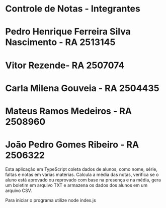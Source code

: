 # Controle de Notas - Integrantes

# Pedro Henrique Ferreira Silva Nascimento - RA 2513145
# Vitor Rezende- RA 2507074
# Carla Milena Gouveia - RA 2504435
# Mateus Ramos Medeiros - RA 2508960
# João Pedro Gomes Ribeiro - RA 2506322

Esta aplicação em TypeScript coleta dados de alunos, como nome, série, faltas e notas em várias matérias. Calcula a média das notas, verifica se o aluno está aprovado ou reprovado com base na presença e na média, gera um boletim em arquivo TXT e armazena os dados dos alunos em um arquivo CSV.

Para iniciar o programa utilize node index.js
